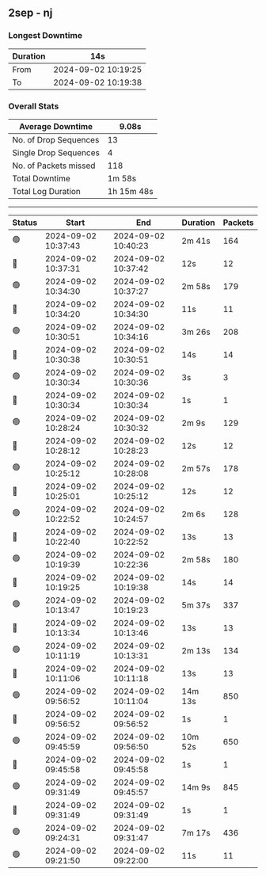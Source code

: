 
## 2sep - nj

### Longest Downtime

Duration | 14s
---- | ----
From | 2024-09-02 10:19:25
To | 2024-09-02 10:19:38

### Overall Stats

Average Downtime | 9.08s
---- | ----
No. of Drop Sequences | 13
Single Drop Sequences | 4
No. of Packets missed | 118
Total Downtime | 1m 58s
Total Log Duration | 1h 15m 48s


---------

Status | Start | End | Duration | Packets
---- | ---- | ---- | ---- | ----
🟢 | 2024-09-02 10:37:43 | 2024-09-02 10:40:23 | 2m 41s | 164
🔴 | 2024-09-02 10:37:31 | 2024-09-02 10:37:42 | 12s | 12
🟢 | 2024-09-02 10:34:30 | 2024-09-02 10:37:27 | 2m 58s | 179
🔴 | 2024-09-02 10:34:20 | 2024-09-02 10:34:30 | 11s | 11
🟢 | 2024-09-02 10:30:51 | 2024-09-02 10:34:16 | 3m 26s | 208
🔴 | 2024-09-02 10:30:38 | 2024-09-02 10:30:51 | 14s | 14
🟢 | 2024-09-02 10:30:34 | 2024-09-02 10:30:36 | 3s | 3
🔴 | 2024-09-02 10:30:34 | 2024-09-02 10:30:34 | 1s | 1
🟢 | 2024-09-02 10:28:24 | 2024-09-02 10:30:32 | 2m 9s | 129
🔴 | 2024-09-02 10:28:12 | 2024-09-02 10:28:23 | 12s | 12
🟢 | 2024-09-02 10:25:12 | 2024-09-02 10:28:08 | 2m 57s | 178
🔴 | 2024-09-02 10:25:01 | 2024-09-02 10:25:12 | 12s | 12
🟢 | 2024-09-02 10:22:52 | 2024-09-02 10:24:57 | 2m 6s | 128
🔴 | 2024-09-02 10:22:40 | 2024-09-02 10:22:52 | 13s | 13
🟢 | 2024-09-02 10:19:39 | 2024-09-02 10:22:36 | 2m 58s | 180
🔴 | 2024-09-02 10:19:25 | 2024-09-02 10:19:38 | 14s | 14
🟢 | 2024-09-02 10:13:47 | 2024-09-02 10:19:23 | 5m 37s | 337
🔴 | 2024-09-02 10:13:34 | 2024-09-02 10:13:46 | 13s | 13
🟢 | 2024-09-02 10:11:19 | 2024-09-02 10:13:31 | 2m 13s | 134
🔴 | 2024-09-02 10:11:06 | 2024-09-02 10:11:18 | 13s | 13
🟢 | 2024-09-02 09:56:52 | 2024-09-02 10:11:04 | 14m 13s | 850
🔴 | 2024-09-02 09:56:52 | 2024-09-02 09:56:52 | 1s | 1
🟢 | 2024-09-02 09:45:59 | 2024-09-02 09:56:50 | 10m 52s | 650
🔴 | 2024-09-02 09:45:58 | 2024-09-02 09:45:58 | 1s | 1
🟢 | 2024-09-02 09:31:49 | 2024-09-02 09:45:57 | 14m 9s | 845
🔴 | 2024-09-02 09:31:49 | 2024-09-02 09:31:49 | 1s | 1
🟢 | 2024-09-02 09:24:31 | 2024-09-02 09:31:47 | 7m 17s | 436
🟢 | 2024-09-02 09:21:50 | 2024-09-02 09:22:00 | 11s | 11